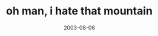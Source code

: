 ---
layout: base.njk
title : 'oh man, i hate that mountain' 
view_title : 'oh man, i hate that mountain' 
year : '2003' 
date : '2003-08-06' 
img_file : '/drawing/ohmanihatethatmountain2.png' 
html_file : 'ohmanihatethatmountain2' 
next_html : 'noonewilleverkno.html' 
year_order : '127' 
permalink : "title/{{html_file}}.html"
---